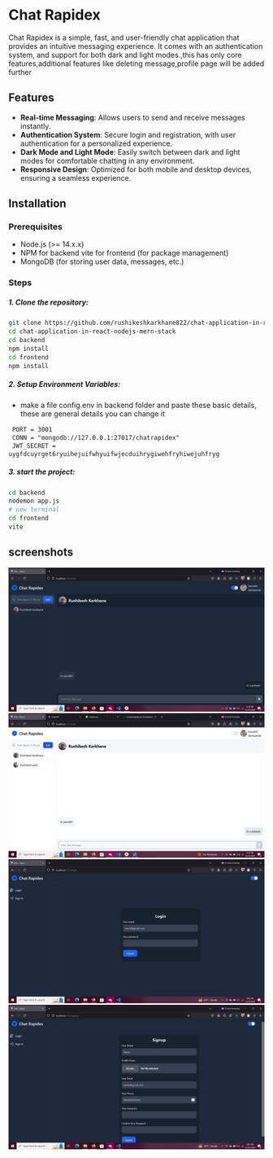 # Chat Rapidex

Chat Rapidex is a simple, fast, and user-friendly chat application that provides an intuitive messaging experience. It comes with an authentication system, and support for both dark and light modes.,this has only core features,additional features like deleting message,profile page will be added further

## Features

- **Real-time Messaging**: Allows users to send and receive messages instantly.
- **Authentication System**: Secure login and registration, with user authentication for a personalized experience.
- **Dark Mode and Light Mode**: Easily switch between dark and light modes for comfortable chatting in any environment.
- **Responsive Design**: Optimized for both mobile and desktop devices, ensuring a seamless experience.


## Installation

### Prerequisites

- Node.js (>= 14.x.x)
- NPM for backend vite for frontend (for package management)
- MongoDB (for storing user data, messages, etc.)

### Steps

  ##### 1. Clone the repository:

   ```bash
   git clone https://github.com/rushikeshkarkhane822/chat-application-in-react-mern-simple-design
   cd chat-application-in-react-nodejs-mern-stack
   cd backend
   npm install
   cd frontend 
   npm install 
   ```

   ##### 2. Setup Environment Variables:
   - make a file config.env in backend folder and paste these basic details, these are general details you can change it 
   ```
    PORT = 3001
    CONN = "mongodb://127.0.0.1:27017/chatrapidex"
    JWT_SECRET = uygfdcuyrget6ryuihejuifwhyuifwjecduihrygiwehfryhiwejuhfryg
   ```
   ##### 3. start the project:
   ```bash
   cd backend
   nodemon app.js
   # new terminal
   cd frontend
   vite
   ```

## screenshots
![chatpage](./screenshots/chats.png)
![chatpage light mode](./screenshots/lightmode.png)
![login](./screenshots/login.png)
![signup](./screenshots/signup.png)



